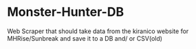 # Monster-Hunter-DB

Web Scraper that should take data from the kiranico website for MHRise/Sunbreak and save it to a DB and/ or CSV(old)
